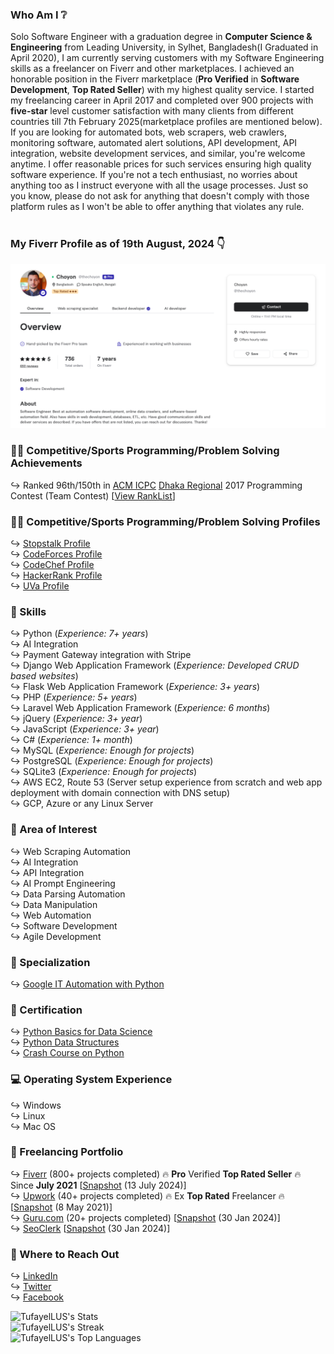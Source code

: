 ### Who Am I ❔
Solo Software Engineer with a graduation degree in <b>Computer Science & Engineering</b> from Leading University, in Sylhet, Bangladesh(I Graduated in April 2020), I am currently serving customers with my Software Engineering skills as a freelancer on Fiverr and other marketplaces. I achieved an honorable position in the Fiverr marketplace (<strong>Pro Verified</strong> in <strong>Software Development</strong>, <strong>Top Rated Seller</strong>) with my highest quality service. I started my freelancing career in April 2017 and completed over 900 projects with <strong>five-star</strong> level customer satisfaction with many clients from different countries till 7th February 2025(marketplace profiles are mentioned below). If you are looking for automated bots, web scrapers, web crawlers, monitoring software, automated alert solutions, API development, API integration, website development services, and similar, you're welcome anytime. I offer reasonable prices for such services ensuring high quality software experience. If you're not a tech enthusiast, no worries about anything too as I instruct everyone with all the usage processes. Just so you know, please do not ask for anything that doesn't comply with those platform rules as I won't be able to offer anything that violates any rule. <br><br>

### My Fiverr Profile as of 19th August, 2024 👇
<a href="https://www.fiverr.com/thechoyon"><img width="800px" src="https://raw.githubusercontent.com/TufayelLUS/TufayelLUS/main/fiverr-profile.png" alt="fiverr profile preview" /></a>

### 👨‍💻 Competitive/Sports Programming/Problem Solving Achievements
↪️ Ranked 96th/150th in <a href="https://en.wikipedia.org/wiki/International_Collegiate_Programming_Contest" title="click to learn more">ACM ICPC</a> <a href="https://en.wikipedia.org/wiki/ACM_ICPC_Dhaka_Site" title="click to learn more">Dhaka Regional</a> 2017 Programming Contest (Team Contest) [<a href="https://web.archive.org/web/20201024194431/https://algo.codemarshal.org/contests/icpc-dhaka-17/standings">View RankList</a>]

### 👨‍💻 Competitive/Sports Programming/Problem Solving Profiles
↪️ <a href="https://www.stopstalk.com/user/profile/tufayel_lus">Stopstalk Profile</a><br>
↪️ <a href="https://codeforces.com/profile/tufayel_lus">CodeForces Profile</a><br>
↪️ <a href="https://www.codechef.com/users/tufayel_lus">CodeChef Profile</a><br>
↪️ <a href="https://www.hackerrank.com/tufayel_lus">HackerRank Profile</a><br>
↪️ <a href="https://uhunt.onlinejudge.org/id/866523">UVa Profile</a><br>

### 💪 Skills
↪️ Python (<i>Experience: 7+ years</i>)<br>
↪️ AI Integration<br>
↪️ Payment Gateway integration with Stripe<br>
↪️ Django Web Application Framework (<i>Experience: Developed CRUD based websites</i>)<br>
↪️ Flask Web Application Framework (<i>Experience: 3+ years</i>)<br>
↪️ PHP (<i>Experience: 5+ years</i>)<br>
↪️ Laravel Web Application Framework (<i>Experience: 6 months</i>)<br>
↪️ jQuery (<i>Experience: 3+ year</i>)<br>
↪️ JavaScript (<i>Experience: 3+ year</i>)<br>
↪️ C# (<i>Experience: 1+ month</i>)<br>
↪️ MySQL (<i>Experience: Enough for projects</i>)<br>
↪️ PostgreSQL (<i>Experience: Enough for projects</i>)<br>
↪️ SQLite3 (<i>Experience: Enough for projects</i>)<br>
↪️ AWS EC2, Route 53 (Server setup experience from scratch and web app deployment with domain connection with DNS setup)<br>
↪️ GCP, Azure or any Linux Server

### 🌷 Area of Interest
↪️ Web Scraping Automation<br>
↪️ AI Integration<br>
↪️ API Integration<br>
↪️ AI Prompt Engineering<br>
↪️ Data Parsing Automation<br>
↪️ Data Manipulation<br>
↪️ Web Automation<br>
↪️ Software Development<br>
↪️ Agile Development<br>

### 🔧 Specialization
↪️ <a href="https://www.coursera.org/account/accomplishments/specialization/certificate/YA2NB2YKZJHF" target="_blank">Google IT Automation with Python</a><br>

### 📘 Certification
↪️ <a href="https://courses.edx.org/certificates/9109dada5de64187a4f72097dee83ac0" target="_blank">Python Basics for Data Science</a><br>
↪️ <a href="https://www.coursera.org/account/accomplishments/certificate/2NT7U479VXK2" target="_blank">Python Data Structures</a><br>
↪️ <a href="https://www.coursera.org/account/accomplishments/certificate/P6UCBFCJKN3Y" target="_blank">Crash Course on Python</a><br>

### 💻 Operating System Experience
↪️ Windows<br>
↪️ Linux<br>
↪️ Mac OS<br>

### 🎌 Freelancing Portfolio
↪️ <a href="https://www.fiverr.com/thechoyon" target="_blank">Fiverr</a> (800+ projects completed) 🔥 <b>Pro</b> Verified <b>Top Rated Seller</b> 🔥 Since <b>July 2021</b> [<a href="https://archive.is/LytR9">Snapshot</a> (13 July 2024)]<br>
↪️ <a href="https://www.upwork.com/freelancers/~01ba51f81fe1a76fc2" target="_blank">Upwork</a> (40+ projects completed) 🔥 Ex <b>Top Rated</b> Freelancer 🔥[<a href="https://archive.is/M0s44">Snapshot</a> (8 May 2021)]<br>
↪️ <a href="https://www.guru.com/freelancers/choyon-ahmed" target="_blank">Guru.com</a> (20+ projects completed) [<a href="https://archive.ph/OkvKx">Snapshot</a> (30 Jan 2024)]<br>
↪️ <a href="https://www.seoclerk.com/user/TheChoyon" target="_blank">SeoClerk</a> [<a href="https://archive.ph/c3EWP">Snapshot</a> (30 Jan 2024)]<br>

### 📨 Where to Reach Out
↪️ <a href="https://www.linkedin.com/in/tufayel-ahmed-cse" target="_blank">LinkedIn</a><br>
↪️ <a href="https://www.twitter.com/cse_tufayel" target="_blank">Twitter</a><br>
↪️ <a href="https://www.facebook.com/cse.tufayel" target="_blank">Facebook</a><br>


![TufayelLUS's Stats](https://github-readme-stats.vercel.app/api?username=TufayelLUS&theme=blueberry&show_icons=true&hide_border=true&count_private=true)<br>
![TufayelLUS's Streak](https://github-readme-streak-stats.herokuapp.com/?user=TufayelLUS&theme=blueberry&hide_border=true)<br>
![TufayelLUS's Top Languages](https://github-readme-stats.vercel.app/api/top-langs/?username=TufayelLUS&theme=blueberry&show_icons=true&hide_border=true&layout=compact)<br>
